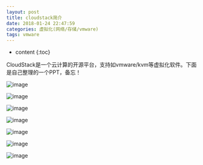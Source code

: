 ```yaml
---
layout: post
title: cloudstack简介
date: 2018-01-24 22:47:59
categories: 虚拟化(网络/存储/vmware)
tags: vmware
---
```

* content
{:toc}


CloudStack是一个云计算的开源平台，支持如vmware/kvm等虚拟化软件。下面是自己整理的一个PPT，备忘！

![image](https://user-images.githubusercontent.com/18595935/35391566-6cb2d732-0222-11e8-92d4-82e40c930eff.png)

![image](https://user-images.githubusercontent.com/18595935/35391579-7652e6d8-0222-11e8-9f9b-c56ac2737bcc.png)

![image](https://user-images.githubusercontent.com/18595935/35391587-79a31a06-0222-11e8-8f1d-49cee9c45c1e.png)

![image](https://user-images.githubusercontent.com/18595935/35391591-7c41d87e-0222-11e8-86db-62ab2acbeac7.png)

![image](https://user-images.githubusercontent.com/18595935/35391602-7fc65aa6-0222-11e8-8b00-f930f32be1de.png)

![image](https://user-images.githubusercontent.com/18595935/35391609-849b930c-0222-11e8-8009-c7175bd95122.png)

![image](https://user-images.githubusercontent.com/18595935/35391615-883a1f74-0222-11e8-9fc5-b1a4ee8e2861.png)
